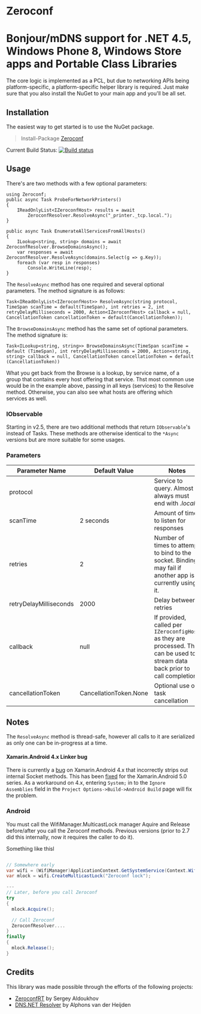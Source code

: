 Zeroconf
==========

# Bonjour/mDNS support for .NET 4.5, Windows Phone 8, Windows Store apps and Portable Class Libraries

The core logic is implemented as a PCL, but due to networking APIs being 
platform-specific, a platform-specific helper library is required. Just make
sure that you also install the NuGet to your main app and you'll be all set.

## Installation

The easiest way to get started is to use the NuGet package.

> Install-Package [Zeroconf](http://www.nuget.org/packages/Zeroconf)

Current Build Status:
[![Build status](https://ci.appveyor.com/api/projects/status/52nr1dgg9ftrxeh9/branch/master?svg=true)](https://ci.appveyor.com/project/onovotny/zeroconf/branch/master)

## Usage

There's are two methods with a few optional parameters:

    using Zeroconf;
    public async Task ProbeForNetworkPrinters()
    {
        IReadOnlyList<IZeroconfHost> results = await
            ZeroconfResolver.ResolveAsync("_printer._tcp.local.");
    }

    public async Task EnumerateAllServicesFromAllHosts()
    {
        ILookup<string, string> domains = await ZeroconfResolver.BrowseDomainsAsync();            
        var responses = await ZeroconfResolver.ResolveAsync(domains.Select(g => g.Key));            
        foreach (var resp in responses)
            Console.WriteLine(resp);
    }

The `ResolveAsync` method has one required and several optional parameters. 
The method signature is as follows:

    Task<IReadOnlyList<IZeroconfHost>> ResolveAsync(string protocol, TimeSpan scanTime = default(TimeSpan), int retries = 2, int retryDelayMilliseconds = 2000, Action<IZeroconfHost> callback = null, CancellationToken cancellationToken = default(CancellationToken));

The `BrowseDomainsAsync` method has the same set of optional parameters.
The method signature is:
   
    Task<ILookup<string, string>> BrowseDomainsAsync(TimeSpan scanTime = default (TimeSpan), int retryDelayMilliseconds = 2000, Action<string, string> callback = null, CancellationToken cancellationToken = default (CancellationToken))

What you get back from the Browse is a lookup, by service name, of a group that contains every host
offering that service. Thst most common use would be in the example above, passing in
all keys (services) to the Resolve method. Otherwise, you can also see what hosts are
offering which services as well.

### IObservable

Starting in v2.5, there are two additional methods that return `IObservable`'s instead of Tasks. These methods
are otherwise identical to the `*Async` versions but are more suitable for some usages. 

### Parameters

| Parameter Name | Default Value | Notes |
| -------------- | ------------- | ----- |
| protocol | | Service to query. Almost always must end with *.local.* |
| scanTime | 2 seconds | Amount of time to listen for responses |
| retries | 2 | Number of times to attempt to bind to the socket. Binding may fail if another app is currently using it. |
| retryDelayMilliseconds | 2000 | Delay between retries |
| callback | null | If provided, called per `IZeroconfigHost` as they are processed. This can be used to stream data back prior to call completion. |
| cancellationToken | CancellationToken.None | Optional use of task cancellation |


## Notes

The `ResolveAsync` method is thread-safe, however all calls to it are serialized as only
one can be in-progress at a time.

#### Xamarin.Android 4.x Linker bug
There is currently a [bug](https://bugzilla.xamarin.com/show_bug.cgi?id=21578) on Xamarin.Android 4.x that incorrectly strips out internal Socket methods. This has been [fixed](http://developer.xamarin.com/releases/android/xamarin.android_5/xamarin.android_5.0/) for the Xamarin.Android 5.0 series. As a workaround on 4.x, entering `System;` in to the `Ignore Assemblies` field in the `Project Options->Build->Android Build` page will fix the problem.

### Android
You must call the WifiManager.MulticastLock manager Aquire and Release before/after you call the Zeroconf methods.
Previous versions (prior to 2.7 did this internally, now it requires the caller to do it).

Something like thisl
```csharp

// Somewhere early
var wifi = (WifiManager)ApplicationContext.GetSystemService(Context.WifiService);
var mlock = wifi.CreateMulticastLock("Zeroconf lock");

---
// Later, before you call Zeroconf
try
{
  mlock.Acquire();

  // Call Zeroconf
  ZeroconfResolver....
}
finally
{
  mlock.Release();
}
```


## Credits

This library was made possible through the efforts of the following projects:

* [ZeroconfRT](https://github.com/saldoukhov/ZeroconfRT) by Sergey Aldoukhov
* [DNS.NET Resolver](http://www.codeproject.com/Articles/23673/DNS-NET-Resolver-C) by Alphons van der Heijden
